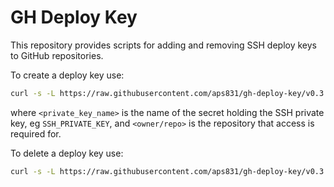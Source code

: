 # GH Deploy Key

This repository provides scripts for adding and removing SSH deploy keys to GitHub repositories.

To create a deploy key use:

```bash
curl -s -L https://raw.githubusercontent.com/aps831/gh-deploy-key/v0.3.0/create.sh | bash -s -- <private_key_name> <owner/repo>
```

where `<private_key_name>` is the name of the secret holding the SSH private key, eg
`SSH_PRIVATE_KEY`, and `<owner/repo>` is the repository that access is required for.

To delete a deploy key use:

```bash
curl -s -L https://raw.githubusercontent.com/aps831/gh-deploy-key/v0.3.0/delete.sh | bash -s -- <private_key_name> <owner/repo>
```
